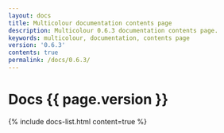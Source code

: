 ```yaml
---
layout: docs
title: Multicolour documentation contents page
description: Multicolour 0.6.3 documentation contents page.
keywords: multicolour, documentation, contents page
version: '0.6.3'
contents: true
permalink: /docs/0.6.3/
---
```


# Docs {{ page.version }}

{% include docs-list.html content=true %}
